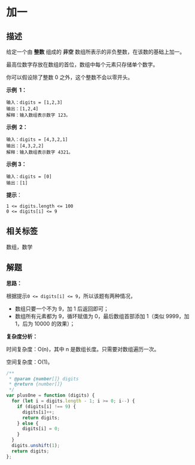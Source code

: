 # 加一

## 描述

给定一个由 **整数** 组成的 **非空** 数组所表示的非负整数，在该数的基础上加一。

最高位数字存放在数组的首位，数组中每个元素只存储单个数字。

你可以假设除了整数 0 之外，这个整数不会以零开头。

**示例  1：**

```
输入：digits = [1,2,3]
输出：[1,2,4]
解释：输入数组表示数字 123。
```

**示例  2：**

```
输入：digits = [4,3,2,1]
输出：[4,3,2,2]
解释：输入数组表示数字 4321。
```

**示例 3：**

```
输入：digits = [0]
输出：[1]
```

**提示**：

```
1 <= digits.length <= 100
0 <= digits[i] <= 9
```

## 相关标签

数组，数学

## 解题

**思路：**

根据提示`0 <= digits[i] <= 9`，所以该题有两种情况，

- 数组只要一个不为 9，加 1 后返回即可；
- 数组所有元素都为 9，循环赋值为 0，最后数组首部添加 1（类似 9999，加 1，后为 10000 的效果）；

**复杂度分析：**

时间复杂度：O(n)，其中 n 是数组长度。只需要对数组遍历一次。

空间复杂度：O(1)。

```js
/**
 * @param {number[]} digits
 * @return {number[]}
 */
var plusOne = function (digits) {
  for (let i = digits.length - 1; i >= 0; i--) {
    if (digits[i] !== 9) {
      digits[i]++;
      return digits;
    } else {
      digits[i] = 0;
    }
  }
  digits.unshift(1);
  return digits;
};
```
